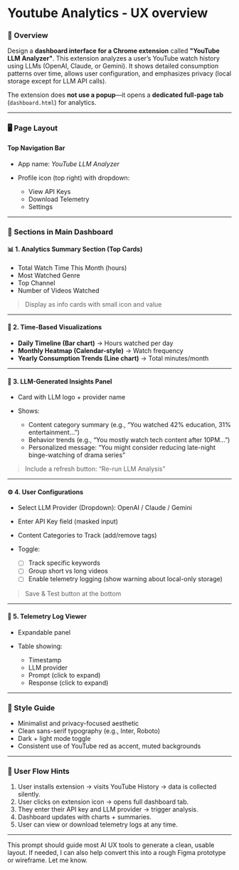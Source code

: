# Youtube Analytics - UX overview


### 🔷 Overview

Design a **dashboard interface for a Chrome extension** called **"YouTube LLM Analyzer"**. This extension analyzes a user’s YouTube watch history using LLMs (OpenAI, Claude, or Gemini). It shows detailed consumption patterns over time, allows user configuration, and emphasizes privacy (local storage except for LLM API calls).

The extension does **not use a popup**—it opens a **dedicated full-page tab** (`dashboard.html`) for analytics.

---

### 🖥️ Page Layout

#### **Top Navigation Bar**

* App name: *YouTube LLM Analyzer*
* Profile icon (top right) with dropdown:

  * View API Keys
  * Download Telemetry
  * Settings

---

### 🧩 Sections in Main Dashboard

#### 📊 1. **Analytics Summary Section (Top Cards)**

* Total Watch Time This Month (hours)
* Most Watched Genre
* Top Channel
* Number of Videos Watched

> Display as info cards with small icon and value

---

#### 📆 2. **Time-Based Visualizations**

* **Daily Timeline (Bar chart)** → Hours watched per day
* **Monthly Heatmap (Calendar-style)** → Watch frequency
* **Yearly Consumption Trends (Line chart)** → Total minutes/month

---

#### 🔎 3. **LLM-Generated Insights Panel**

* Card with LLM logo + provider name
* Shows:

  * Content category summary (e.g., “You watched 42% education, 31% entertainment…”)
  * Behavior trends (e.g., “You mostly watch tech content after 10PM…”)
  * Personalized message: “You might consider reducing late-night binge-watching of drama series”

> Include a refresh button: “Re-run LLM Analysis”

---

#### ⚙️ 4. **User Configurations**

* Select LLM Provider (Dropdown): OpenAI / Claude / Gemini
* Enter API Key field (masked input)
* Content Categories to Track (add/remove tags)
* Toggle:

  * [ ] Track specific keywords
  * [ ] Group short vs long videos
  * [ ] Enable telemetry logging (show warning about local-only storage)

> Save & Test button at the bottom

---

#### 📂 5. **Telemetry Log Viewer**

* Expandable panel
* Table showing:

  * Timestamp
  * LLM provider
  * Prompt (click to expand)
  * Response (click to expand)

---

### 🎨 Style Guide

* Minimalist and privacy-focused aesthetic
* Clean sans-serif typography (e.g., Inter, Roboto)
* Dark + light mode toggle
* Consistent use of YouTube red as accent, muted backgrounds

---

### 🧭 User Flow Hints

1. User installs extension → visits YouTube History → data is collected silently.
2. User clicks on extension icon → opens full dashboard tab.
3. They enter their API key and LLM provider → trigger analysis.
4. Dashboard updates with charts + summaries.
5. User can view or download telemetry logs at any time.

---

This prompt should guide most AI UX tools to generate a clean, usable layout. If needed, I can also help convert this into a rough Figma prototype or wireframe. Let me know.
